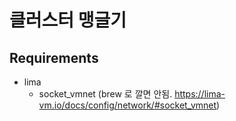 # 클러스터 맹글기

## Requirements

- lima
  - socket_vmnet (brew 로 깔면 안됨. https://lima-vm.io/docs/config/network/#socket_vmnet)
